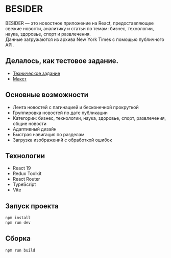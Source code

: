 # BESIDER

BESIDER — это новостное приложение на React, предоставляющее свежие новости, аналитику и статьи по темам: бизнес, технологии, наука, здоровье, спорт и развлечения.  
Данные загружаются из архива New York Times с помощью публичного API.

## Делалось, как тестовое задание.
- [Техническое задание](https://docs.google.com/document/d/1bXnHVWsZEeDdxVm04k86hL-EcuxnAY6kCyVU6K8eSMc/edit?pli=1&tab=t.0#heading=h.8zd751pn0jo0)
- [Макет](https://www.figma.com/design/sc2xxWzzgeeFgW7MgMjpYT/Besider---React-%D1%82%D0%B5%D1%81%D1%82%D0%BE%D0%B2%D0%BE%D0%B5?node-id=0-1&t=f6R7eAoya9uGmv16-0)

## Основные возможности

- Лента новостей с пагинацией и бесконечной прокруткой
- Группировка новостей по дате публикации
- Категории: бизнес, технологии, наука, здоровье, спорт, развлечения, общие новости
- Адаптивный дизайн
- Быстрая навигация по разделам
- Загрузка изображений с обработкой ошибок

## Технологии

- React 19
- Redux Toolkit
- React Router
- TypeScript
- Vite

## Запуск проекта

```sh
npm install
npm run dev
```

## Сборка

```sh
npm run build
```
